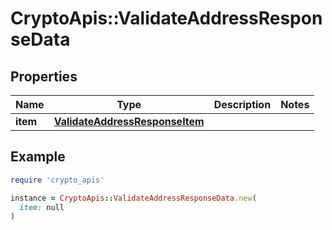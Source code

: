 # CryptoApis::ValidateAddressResponseData

## Properties

| Name | Type | Description | Notes |
| ---- | ---- | ----------- | ----- |
| **item** | [**ValidateAddressResponseItem**](ValidateAddressResponseItem.md) |  |  |

## Example

```ruby
require 'crypto_apis'

instance = CryptoApis::ValidateAddressResponseData.new(
  item: null
)
```

